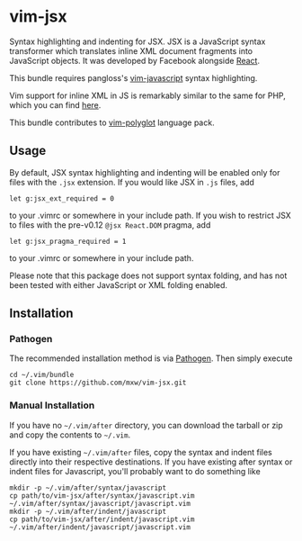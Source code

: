 vim-jsx
=======

Syntax highlighting and indenting for JSX.  JSX is a JavaScript syntax
transformer which translates inline XML document fragments into JavaScript
objects.  It was developed by Facebook alongside [React][1].

This bundle requires pangloss's [vim-javascript][2] syntax highlighting.

Vim support for inline XML in JS is remarkably similar to the same for PHP,
which you can find [here][3].

This bundle contributes to [vim-polyglot](https://github.com/sheerun/vim-polyglot) language pack.

Usage
-----

By default, JSX syntax highlighting and indenting will be enabled only for
files with the `.jsx` extension.  If you would like JSX in `.js` files, add

```viml
let g:jsx_ext_required = 0
```

to your .vimrc or somewhere in your include path.  If you wish to restrict JSX
to files with the pre-v0.12 `@jsx React.DOM` pragma, add

```viml
let g:jsx_pragma_required = 1
```

to your .vimrc or somewhere in your include path.

Please note that this package does not support syntax folding, and has not been
tested with either JavaScript or XML folding enabled.

Installation
------------

### Pathogen

The recommended installation method is via [Pathogen][4].  Then simply execute

    cd ~/.vim/bundle
    git clone https://github.com/mxw/vim-jsx.git

### Manual Installation

If you have no `~/.vim/after` directory, you can download the tarball or zip
and copy the contents to `~/.vim`.

If you have existing `~/.vim/after` files, copy the syntax and indent files
directly into their respective destinations.  If you have existing after syntax
or indent files for Javascript, you'll probably want to do something like

    mkdir -p ~/.vim/after/syntax/javascript
    cp path/to/vim-jsx/after/syntax/javascript.vim ~/.vim/after/syntax/javascript/javascript.vim
    mkdir -p ~/.vim/after/indent/javascript
    cp path/to/vim-jsx/after/indent/javascript.vim ~/.vim/after/indent/javascript/javascript.vim


[1]: http://facebook.github.io/react/           "React"
[2]: https://github.com/pangloss/vim-javascript "pangloss: vim-javascript"
[3]: https://github.com/mxw/vim-xhp             "mxw: vim-xhp"
[4]: https://github.com/tpope/vim-pathogen      "tpope: vim-pathogen"
